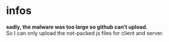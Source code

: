 # infos
**sadly, the malware was too large so github can't upload.**   
So I can only upload the not-packed js files for client and server.  
